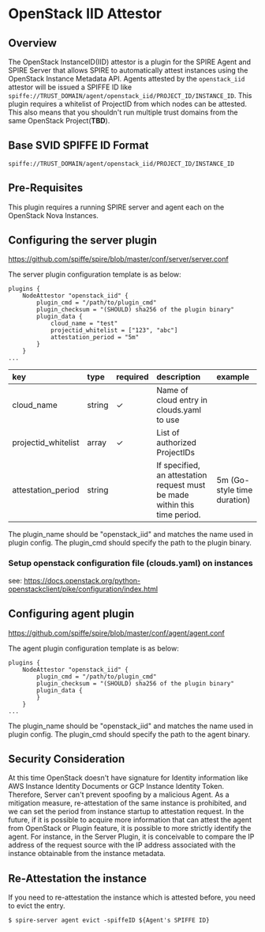 # OpenStack IID Attestor

## Overview

The OpenStack InstanceID(IID) attestor is a plugin for the SPIRE Agent and SPIRE Server that allows SPIRE to automatically attest instances using the OpenStack Instance Metadata API. Agents attested by the `openstack_iid` attestor will be issued a SPIFFE ID like `spiffe://TRUST_DOMAIN/agent/openstack_iid/PROJECT_ID/INSTANCE_ID`. This plugin requires a whitelist of ProjectID from which nodes can be attested. This also means that you shouldn't run multiple trust domains from the same OpenStack Project(**TBD**).

## Base SVID SPIFFE ID Format

```
spiffe://TRUST_DOMAIN/agent/openstack_iid/PROJECT_ID/INSTANCE_ID
```

## Pre-Requisites

This plugin requires a running SPIRE server and agent each on the OpenStack Nova Instances.

## Configuring the server plugin

https://github.com/spiffe/spire/blob/master/conf/server/server.conf

The server plugin configuration template is as below:

```hcl
plugins {
    NodeAttestor "openstack_iid" {
        plugin_cmd = "/path/to/plugin_cmd"
        plugin_checksum = "(SHOULD) sha256 of the plugin binary"
        plugin_data {
            cloud_name = "test"
            projectid_whitelist = ["123", "abc"]
            attestation_period = "5m"
        }
    }
...
```

| key | type | required | description | example |
|:----|:-----|:---------|:------------|:--------|
| cloud_name | string | ✓ | Name of cloud entry in clouds.yaml to use |  |
| projectid_whitelist | array | ✓ | List of authorized ProjectIDs | |
|attestation_period | string | | If specified, an attestation request must be made within this time period. | 5m (Go-style time duration) |

The plugin_name should be "openstack_iid" and matches the name used in plugin config. The plugin_cmd should specify the path to the plugin binary.

### Setup openstack configuration file (clouds.yaml) on instances

see: https://docs.openstack.org/python-openstackclient/pike/configuration/index.html

## Configuring agent plugin

https://github.com/spiffe/spire/blob/master/conf/agent/agent.conf

The agent plugin configuration template is as below:

```hcl
plugins {
    NodeAttestor "openstack_iid" {
        plugin_cmd = "/path/to/plugin_cmd"
        plugin_checksum = "(SHOULD) sha256 of the plugin binary"
        plugin_data {
        }
    }
...
```

The plugin_name should be "openstack_iid" and matches the name used in plugin config. The plugin_cmd should specify the path to the agent binary.

## Security Consideration

At this time OpenStack doesn't have signature for Identity information like AWS Instance Identity Documents or GCP Instance Identity Token. Therefore, Server can't prevent spoofing by a malicious Agent.
As a mitigation measure, re-attestation of the same instance is prohibited, and we can set the period from instance startup to attestation request.
In the future, if it is possible to acquire more information that can attest the agent from OpenStack or Plugin feature, it is possible to more strictly identify the agent.
For instance, in the Server Plugin, it is conceivable to compare the IP address of the request source with the IP address associated with the instance obtainable from the instance metadata.

## Re-Attestation the instance
If you need to re-attestation the instance which is attested before, you need to evict the entry.

```
$ spire-server agent evict -spiffeID ${Agent's SPIFFE ID}
```